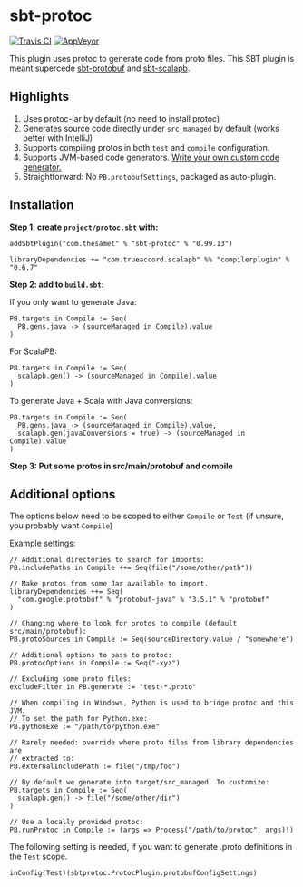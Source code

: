 sbt-protoc
==========

[![Travis CI](https://travis-ci.org/scalapb/protoc-bridge.svg?branch=master)](https://travis-ci.org/scalapb/protoc-bridge) [![AppVeyor](https://ci.appveyor.com/api/projects/status/wl4evfm0l5smimer/branch/master?svg=true)](https://ci.appveyor.com/project/thesamet/sbt-protoc/branch/master)

This plugin uses protoc to generate code from proto files. This SBT plugin is 
meant supercede 
[sbt-protobuf](https://github.com/sbt/sbt-protobuf/) and
[sbt-scalapb](https://github.com/trueaccord/sbt-scalapb/).

Highlights
----------

1. Uses protoc-jar by default (no need to install protoc)
2. Generates source code directly under `src_managed` by default (works
   better with IntelliJ)
3. Supports compiling protos in both `test` and `compile` configuration.
4. Supports JVM-based code generators. [Write your own custom code generator.](https://github.com/thesamet/sbt-protoc/tree/master/examples/custom-gen)
5. Straightforward: No `PB.protobufSettings`, packaged as auto-plugin.

Installation
------------

**Step 1: create `project/protoc.sbt` with:**

```
addSbtPlugin("com.thesamet" % "sbt-protoc" % "0.99.13")

libraryDependencies += "com.trueaccord.scalapb" %% "compilerplugin" % "0.6.7"
```

**Step 2: add to `build.sbt`:**

If you only want to generate Java:

```
PB.targets in Compile := Seq(
  PB.gens.java -> (sourceManaged in Compile).value
)
```

For ScalaPB:
```
PB.targets in Compile := Seq(
  scalapb.gen() -> (sourceManaged in Compile).value
)
```

To generate Java + Scala with Java conversions:
```
PB.targets in Compile := Seq(
  PB.gens.java -> (sourceManaged in Compile).value,
  scalapb.gen(javaConversions = true) -> (sourceManaged in Compile).value
)
```

**Step 3: Put some protos in src/main/protobuf and compile**

Additional options
------------------

The options below need to be scoped to either `Compile` or `Test` (if unsure,
you probably want `Compile`)

Example settings:
```
// Additional directories to search for imports:
PB.includePaths in Compile ++= Seq(file("/some/other/path"))

// Make protos from some Jar available to import.
libraryDependencies ++= Seq(
  "com.google.protobuf" % "protobuf-java" % "3.5.1" % "protobuf"
)

// Changing where to look for protos to compile (default src/main/protobuf):
PB.protoSources in Compile := Seq(sourceDirectory.value / "somewhere")

// Additional options to pass to protoc:
PB.protocOptions in Compile := Seq("-xyz")

// Excluding some proto files:
excludeFilter in PB.generate := "test-*.proto"

// When compiling in Windows, Python is used to bridge protoc and this JVM.
// To set the path for Python.exe:
PB.pythonExe := "/path/to/python.exe"

// Rarely needed: override where proto files from library dependencies are
// extracted to:
PB.externalIncludePath := file("/tmp/foo")

// By default we generate into target/src_managed. To customize:
PB.targets in Compile := Seq(
  scalapb.gen() -> file("/some/other/dir")
)

// Use a locally provided protoc:
PB.runProtoc in Compile := (args => Process("/path/to/protoc", args)!)
```

The following setting is needed, if you want to generate .proto definitions
in the `Test` scope.

```
inConfig(Test)(sbtprotoc.ProtocPlugin.protobufConfigSettings)
```
